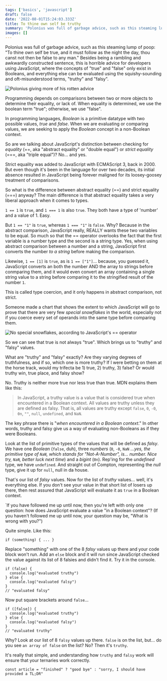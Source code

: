 ```yaml
---
tags: ['basics', 'javascript']
draft: false
date: '2022-08-01T15:24:03.333Z'
title: To thine own self be truthy
summary: 'Polonius was full of garbage advice, such as this steaming lump of poo: To thine own self be true, and it must follow as the night the day, thou canst not then be false to any man.'
images: []
---
```


Polonius was full of garbage advice, such as this steaming lump of poop: "To thine own self be true, and it must follow as the night the day, thou canst not then be false to any man." Besides being a rambling and awkwardly constructed sentence, this is horrible advice for developers using JavaScript, where the concepts of "true" and "false" only exist in Booleans, and everything else can be evaluated using the squishy-sounding and oft-misunderstood terms, "truthy" and "falsy".

![Polonius giving more of his rotten advice](/static/images/polonius-javascript.png 'Polonius')

Programming depends on comparisons between two or more objects to determine their equality, or lack of. When equality is determined, we use the boolean term "true"; otherwise, we use "false".

In programming languages, _Boolean_ is a primitive datatype with two possible values, _true_ and _false_. When we are evaluating or comparing values, we are seeking to apply the _Boolean_ concept in a non-Boolean context.

So are we talking about JavaScript's distinction between checking for _equality_ (==, aka "abstract equality" or "double equal") or _strict equality_ (===, aka "triple equal")? No... and yes.

Strict equality was added to JavaScript with ECMAScript 3, back in 2000. But even though it's been in the language for over two decades, its initial absence resulted in JavaScript being forever maligned for its loosey-goosey treatment of comparisons.

So what is the difference between abstract equality (==) and strict equality (===) anyway? The main difference is that abstract equality takes a very liberal approach when it comes to types.

`1 == 1` is `true`, and `1 === 1` is also `true`. They both have a type of 'number' and a value of 1. Easy.

But `1 == "1"` is `true`, whereas `1 === "1"` is `false`. Why? Because in the abstract comparison, JavaScript really, REALLY wants these two variables to be equal. So much so that the == operator overlooks the fact that the first variable is a number type and the second is a string type. Yes, when using abstract comparison between a number and a string, JavaScript first converts the number _to a string_ before making the comparison.

Likewise, `1 == [1]` is `true`, as is `1 == ["1"]`... because, you guessed it, JavaScript converts an both the number AND the array to strings before conmparing them, and it would even convert an array containing a single string value to a string before comparing it to the stringified result of the number `1`.

This is called type coercion, and it only happens in abstract comparison, not strict.

Someone made a chart that shows the extent to which JavaScript will go to prove that there are very few _special snowflakes_ in the world, especially not if you coerce every set of operands into the same type before comparing them.

![No special snowflakes, according to JavaScript's == operator](/assets/js-equality.png 'JS equality chart')

So we can see that true is not always "true". Which brings us to "truthy" and "falsy" values.

What are "truthy" and "falsy" exactly? Are they varying degrees of truthfulness, and if so, which one is more truthy? If I were betting on them at the horse track, would my trifecta be 1) true, 2) truthy, 3) false? Or would truthy win, true place, and falsy show?

No. Truthy is neither more true nor less true than true. MDN explains them like this:

> In JavaScript, a truthy value is a value that is considered true when encountered in a Boolean context. All values are truthy unless they are defined as falsy. That is, all values are truthy except `false`, `0`, `-0`, `0n`, `""`, `null`, `undefined`, and `NaN`.

The key phrase there is "_when encountered in a Boolean context_." In other words, truthy and falsy give us a way of evaluating non-Booleans as if they were Booleans.

Look at the list of primitive types of the values that will be defined as _falsy_. We have one _Boolean_ (`false`, duh), three _numbers_ (`0`, `-0`, `NaN` _...yes, the primitive type of `NaN`, which stands for "Not-A-Number", is... number. Nice try, `NaN`, better luck next time_) and a _bigint_ (`0n`). Rep'ing for the _undefined_ type, we have `undefined`. And straight out of Compton, representing the _null_ type, give it up for `null`, null in da house.

That's our list of _falsy_ values. Now for the list of _truthy_ values... well, it's everything else. If you don't see your value in that short list of losers up there, then rest assured that JavaScript will evaluate it as `true` in a Boolean context.

`If you have followed me up until now, then you're left with only one question: how does JavaScript evaluate a value "in a Boolean context"? (If you haven't followed me up until now, your question may be, "What is wrong with you?")

Quite simple. Like this:

```
if (something) { ... }
```

Replace "something" with one of the 8 _falsy_ values up there and your code block won't run. Add an `else` block and it will run since JavaScript checked the value against its list of 8 falsies and didn't find it. Try it in the console.

```
if (false) {
  console.log("evaluated truthy")
} else {
  console.log("evaluated falsy")
}
// "evaluated falsy"
```

Now put square brackets around `false`...

```
if ([false]) {
  console.log("evaluated truthy")
} else {
  console.log("evaluated falsy")
}
// "evaluated truthy"
```

Why? Look at our list of 8 `falsy` values up there. `false` is on the list, but... do you see `an array of false` on the list? No? Then it's `truthy`.

It's really that simple, and understanding how `truthy` and `falsy` work will ensure that your ternaries work correctly.

`const article = "finished" ? "good bye" : "sorry, I should have provided a TL;DR"`
